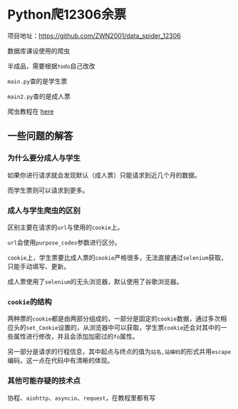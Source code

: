 # Python爬12306余票

项目地址：https://github.com/ZWN2001/data_spider_12306

数据库课设使用的爬虫

半成品，需要根据`todo`自己改改

`main.py`查的是学生票

`main2.py`查的是成人票

爬虫教程在 [here](https://zwn-2001-github-io.vercel.app/2022/07/05/Python%E7%88%AC%E8%99%AB%E4%BB%8E%E5%85%A5%E9%97%A8%E5%88%B0%E5%B0%8F%E9%BB%91%E5%B1%8B/)

## 一些问题的解答

### 为什么要分成人与学生

如果你进行请求就会发现默认（成人票）只能请求到近几个月的数据。

而学生票则可以请求到更多。



### 成人与学生爬虫的区别

区别主要在请求的`url`与使用的`cookie`上。

`url`会使用`purpose_codes`参数进行区分。

`cookie`上，学生票要比成人票的`cookie`严格很多，无法直接通过`selenium`获取，只能手动填写、更新。

成人票使用了`selenium`的无头浏览器，默认使用了谷歌浏览器。



### `cookie`的结构

两种票的`cookie`都是由两部分组成的，一部分是固定的`cookie`数据，通过多次相应头的`set_Cookie`设置的，从浏览器中可以获取，学生票`cookie`还会对其中的一些属性进行修改，并且会添加加密过的`fo`属性。

另一部分是请求的行程信息，其中起点与终点的值为`站名,站编码`的形式并用`escape`编码，这一点在代码中有清晰的体现。



### 其他可能存疑的技术点

协程、`aiohttp`、`asyncio`、`request`，在教程里都有写
